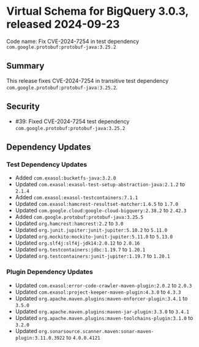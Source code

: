 # Virtual Schema for BigQuery 3.0.3, released 2024-09-23

Code name: Fix CVE-2024-7254 in test dependency `com.google.protobuf:protobuf-java:3.25.2`

## Summary

This release fixes CVE-2024-7254 in transitive test dependency `com.google.protobuf:protobuf-java:3.25.2`.

## Security

* #39: Fixed CVE-2024-7254 test dependency `com.google.protobuf:protobuf-java:3.25.2`

## Dependency Updates

### Test Dependency Updates

* Added `com.exasol:bucketfs-java:3.2.0`
* Updated `com.exasol:exasol-test-setup-abstraction-java:2.1.2` to `2.1.4`
* Added `com.exasol:exasol-testcontainers:7.1.1`
* Updated `com.exasol:hamcrest-resultset-matcher:1.6.5` to `1.7.0`
* Updated `com.google.cloud:google-cloud-bigquery:2.38.2` to `2.42.3`
* Added `com.google.protobuf:protobuf-java:3.25.5`
* Updated `org.hamcrest:hamcrest:2.2` to `3.0`
* Updated `org.junit.jupiter:junit-jupiter:5.10.2` to `5.11.0`
* Updated `org.mockito:mockito-junit-jupiter:5.11.0` to `5.13.0`
* Updated `org.slf4j:slf4j-jdk14:2.0.12` to `2.0.16`
* Updated `org.testcontainers:jdbc:1.19.7` to `1.20.1`
* Updated `org.testcontainers:junit-jupiter:1.19.7` to `1.20.1`

### Plugin Dependency Updates

* Updated `com.exasol:error-code-crawler-maven-plugin:2.0.2` to `2.0.3`
* Updated `com.exasol:project-keeper-maven-plugin:4.3.0` to `4.3.3`
* Updated `org.apache.maven.plugins:maven-enforcer-plugin:3.4.1` to `3.5.0`
* Updated `org.apache.maven.plugins:maven-jar-plugin:3.3.0` to `3.4.1`
* Updated `org.apache.maven.plugins:maven-toolchains-plugin:3.1.0` to `3.2.0`
* Updated `org.sonarsource.scanner.maven:sonar-maven-plugin:3.11.0.3922` to `4.0.0.4121`
